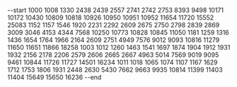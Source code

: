 --start
1000
1008
1330
2438
2439
2557
2741
2742
2753
8393
9498
10171
10172
10430
10809
10818
10926
10950
10951
10952
11654
11720
15552
25083
1152
1157
1546
1920
2231
2292
2609
2675
2750
2798
2839
2869
3009
3046
4153
4344
7568
10250
10773
10828
10845
11050
1181
1259
1316
1436
1654
1764
1966
2164
2609
2751
4949
7576
9012
9093
10816
11279
11650
11651
11866
18258
1003
1012
1260
1463
1541
1697
1874
1904
1912
1931
1932
2156
2178
2206
2579
2606
2665
2667
4963
5014
7569
9019
9095
9461
10844
11726
11727
14501
16234
1011
1018
1065
1074
1107
1167
1629
1712
1753
1806
1931
2448
2630
5430
7662
9663
9935
10814
11399
11403
11404
15649
15650
16236
--end
